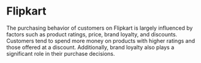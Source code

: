 # Flipkart
The purchasing behavior of customers on Flipkart is largely influenced by factors such as product ratings, price, brand loyalty, and discounts. Customers tend to spend more money on products with higher ratings and those offered at a discount. Additionally, brand loyalty also plays a significant role in their purchase decisions.
